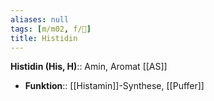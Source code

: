 ```yaml
---
aliases: null
tags: [m/m02, f/🧪]
title: Histidin
---
```

**Histidin (His, H)**:: Amin, Aromat [[AS]]
- **Funktion**:: [[Histamin]]-Synthese, [[Puffer]]